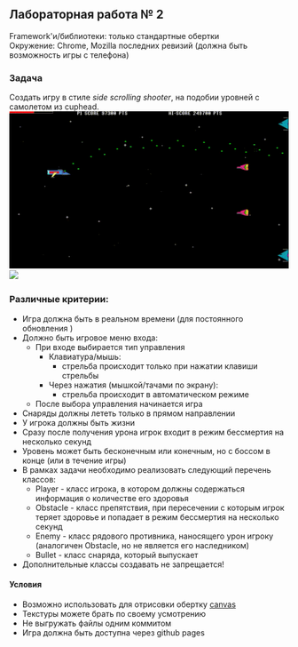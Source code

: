 ## Лабораторная работа № 2

Framework'и/библиотеки: только стандартные обертки<br/>
Окружение: Chrome, Mozilla последних ревизий (должна быть возможность игры с телефона)

### Задача
Создать игру в стиле *side scrolling shooter*, на подобии уровней с самолетом из cuphead.
![](n0lQZE.gif)
![](hilda-berg-cuphead-gif.gif)

### Различные критерии:
- Игра должна быть в реальном времени (для постоянного обновления )
- Должно быть игровое меню входа:
  - При входе выбирается тип управления
    - Клавиатура/мышь:
        - стрельба происходит только при нажатии клавиши стрельбы
    - Через нажатия (мышкой/тачами по экрану):
        - стрельба происходит в автоматическом режиме
  - После выбора управления начинается игра
- Снаряды должны лететь только в прямом направлении
- У игрока должны быть жизни
- Сразу после получения урона игрок входит в режим бессмертия на несколько секунд
- Уровень может быть бесконечным или конечным, но с боссом в конце (или в течение игры)
- В рамках задачи необходимо реализовать следующий перечень классов:
    - Player - класс игрока, в котором должны содержаться информация о количестве его здоровья
    - Obstacle - класс препятствия, при пересечении с которым игрок теряет здоровье и попадает в режим бессмертия на несколько секунд
    - Enemy - класс рядового противника, наносящего урон игроку (аналогичен Obstacle, но не является его наследником)
    - Bullet - класс снаряда, который выпускает  
- Дополнительные классы создавать не запрещается!

#### Условия
- Возможно использовать для отрисовки обертку [canvas](https://developer.mozilla.org/ru/docs/Web/API/Canvas_API/Tutorial)
- Текстуры можете брать по своему усмотрению
- Не выгружать файлы одним коммитом
- Игра должна быть доступна через github pages
